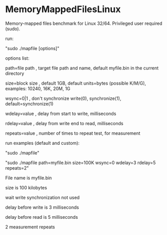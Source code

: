 # MemoryMappedFilesLinux

Memory-mapped files benchmark for Linux 32/64.
Privileged user required (sudo).


run:

"sudo ./mapfile [options]"

options list:

path=file path  , target file path and name, default myfile.bin in the current directory

size=block size , default 1GB, default units=bytes (possible K/M/G), examples: 10240, 16K, 20M, 1G

wsync=0|1       , don't synchronize write(0), synchronize(1), default=synchronize(1)

wdelay=value    , delay from start to write, milliseconds

rdelay=value    , delay from write end to read, milliseconds

repeats=value   , number of times to repeat test, for measurement


run examples (default and custom):

"sudo ./mapfile"

"sudo ./mapfile path=myfile.bin size=100K wsync=0 wdelay=3 rdelay=5 repeats=2"

File name is myfile.bin

size is 100 kilobytes

wait write synchronization not used

delay before write is 3 milliseconds

delay before read is 5 milliseconds

2 measurement repeats








